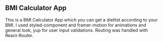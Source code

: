 ## BMI Calculator App

This is a BMI Calculator App which you can get a dietlist according to your BMI. I used styled-component and framer-motion for animations and general look, yup for user input validations. Routing was handled with React-Router.
